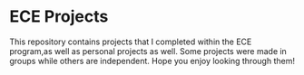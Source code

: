 # ECE Projects

This repository contains projects that I completed within the ECE program,as well as  personal projects as well. 
Some projects were made in groups while others are independent. Hope you enjoy looking through them!
